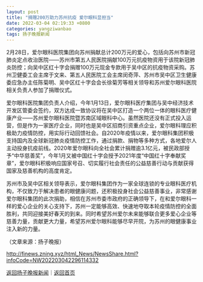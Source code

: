 ```yaml
---
layout: post
title: "捐赠200万助力苏州抗疫 爱尔眼科显担当"
date: 2022-03-04 02:19:33 +0800
categories: yangziwanbao
tags: 扬子晚报新闻
---
```

<p>2月28日，爱尔眼科医院集团向苏州捐献总计200万元的爱心，包括向苏州市新冠肺炎定点收治医院——苏州市第五人民医院捐献100万元抗疫物资用于该院新冠肺炎防控；向吴中区红十字会捐赠100万元现金专款用于吴中区的抗疫物资采购。苏州卫健委工会主席于文来、第五人民医院工会主席闵奇萍、苏州市吴中区卫生健康委应急办主任陈菊明、吴中区红十字会会长徐菊芳等相关领导和苏州爱尔眼科医院相关负责人参加了捐赠仪式。</p>
 <p>爱尔眼科医院集团负责人介绍，今年1月13日，爱尔眼科医疗集团与吴中经济技术开发区管委会签约，双方达成一致协议将在吴中区打造一个两位一体的眼科医疗健康产业——苏州爱尔眼科医院暨苏南区域眼科中心。虽然医院还没有正式投入运营，但是作为一家医疗企业，同时也是吴中区招商引资重点企业，爱尔眼科理应积极助力疫情防控，用实际行动回馈社会。自2020年疫情以来，爱尔眼科集团积极支持国内及全球新冠肺炎疫情防控工作，通过捐款、捐物等多种方式，各地爱尔人主动投身抗疫前线。2020年爱尔眼科向全社会累计捐赠逾3.1亿元，被民政部授予“中华慈善奖”，今年1月又被中国红十字会授予2021年度“中国红十字奉献奖章”，爱尔眼科积极响应国家号召、切实履行社会责任的公益慈善行动与贡献获得国家及慈善机构的高度肯定。</p>
 <p>苏州市及吴中区相关领导表示，爱尔眼科集团作为一家全球连锁的专业眼科医疗机构，不仅致力于解决患者的眼健康问题，还积极投身社会公益慈善事业，非常感谢爱尔眼科集团的此次捐助，相信在苏州市委市政府的正确领导下，在和爱尔眼科一样的爱心企业的关心支持下，苏州一定能够高效、快速地夺取本轮疫情防控的全面胜利，共同迎接美好春天的到来。同时希望苏州爱尔未来能够联合更多爱心企业等慈善力量，贡献更大力量，希望苏州爱尔眼科能够尽早开院，为苏州的眼健康事业注入新的力量。</p><p class="em_media">（文章来源：扬子晚报）</p>

<http://finews.zning.xyz/html_News/NewsShare.html?infoCode=NW202203042296114332>

[返回扬子晚报新闻](//finews.withounder.com/category/yangziwanbao.html)｜[返回首页](//finews.withounder.com/)